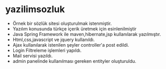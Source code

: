 # yazilimsozluk


<ul>
<li>Örnek bir sözlük sitesi oluşturulmak istenmiştir.</li>
<li>Yazılım konusunda türkçe içerik üretmek için esinlenilmiştir</li>
<li>Java Spring Framework ile maven,hibernate,jsp kullanılarak yazılmıştır.</li>
<li>Html,css,javascript ve jquery kullanıldı.</li>
<li>Ajax kullanılarak istenilen şeyler controller'a post edildi.</li>
<li>Login Filtreleme işlemleri yapıldı.</li>
<li>Mail servisi yazıldı.</li>
<li>admin panelinde kullanılması gereken entityler oluşturuldu.</li>
  
</ul>
